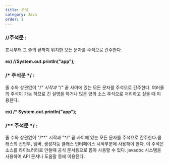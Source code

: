```yaml
---
title: 주석
category: Java
order: 1
---
```


### //주석문 : 
표시부터 그 줄의 끝까지 위치한 모든 문자를 주석으로 간주한다.

#### ex) //System.out.println("app");

### /* 주석문 */ : 
줄 수와 상관없이 "/*" 시작과 "*/" 끝 사이에 있는 모든 문자를 주석으로 간주한다. 여러줄의 주석이 가능 하므로 긴 설명을 하거나 많은 양의 소스 주석으로 처리하고 싶을 때 이용한다.

#### ex) /* System.out.println("app");

### /** 주석문 */ : 
줄 수와 상관없이 "/**" 시작과 "*/" 끝 사이에 있는 모든 문자를 주석으로 간주한다.클래스의 선언부, 멤버, 생성자등 클래스 인터페이스 시작부분에 사용해야 한다. 이 주석은 소스를 라이브러리로 만들때 공식 문서용으로 뽑아 사용할 수 있다. javadoc 시스템을 사용하여 API 문서나 도움말 등에 이용된다.
